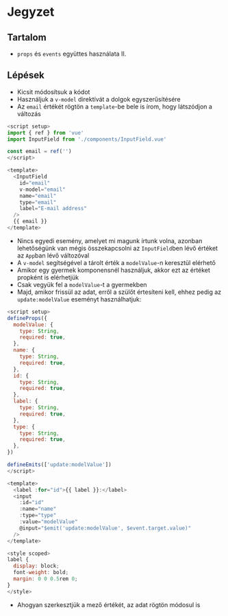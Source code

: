 # Jegyzet

## Tartalom

- `props` és `events` együttes használata II.

## Lépések

- Kicsit módosítsuk a kódot
- Használjuk a `v-model` direktívát a dolgok egyszerűsítésére
- Az `email` értékét rögtön a `template`-be bele is írom, hogy látszódjon a változás

```js
<script setup>
import { ref } from 'vue'
import InputField from './components/InputField.vue'

const email = ref('')
</script>

<template>
  <InputField
    id="email"
    v-model="email"
    name="email"
    type="email"
    label="E-mail address"
  />
  {{ email }}
</template>
```

- Nincs egyedi esemény, amelyet mi magunk írtunk volna, azonban lehetőségünk van mégis összekapcsolni az `InputField`ben lévő értéket az `App`ban lévő változóval
- A `v-model` segítségével a tárolt érték a `modelValue`-n keresztül elérhető
- Amikor egy gyermek komponensnél használjuk, akkor ezt az értéket propként is elérhetjük
- Csak vegyük fel a `modelValue`-t a gyermekben
- Majd, amikor frissül az adat, erről a szülőt értesíteni kell, ehhez pedig az `update:modelValue` eseményt használhatjuk:

```js
<script setup>
defineProps({
  modelValue: {
    type: String,
    required: true,
  },
  name: {
    type: String,
    required: true,
  },
  id: {
    type: String,
    required: true,
  },
  label: {
    type: String,
    required: true,
  },
  type: {
    type: String,
    required: true,
  },
})

defineEmits(['update:modelValue'])
</script>

<template>
  <label :for="id">{{ label }}:</label>
  <input
    :id="id"
    :name="name"
    :type="type"
    :value="modelValue"
    @input="$emit('update:modelValue', $event.target.value)"
  />
</template>

<style scoped>
label {
  display: block;
  font-weight: bold;
  margin: 0 0 0.5rem 0;
}
</style>
```

- Ahogyan szerkesztjük a mező értékét, az adat rögtön módosul is
